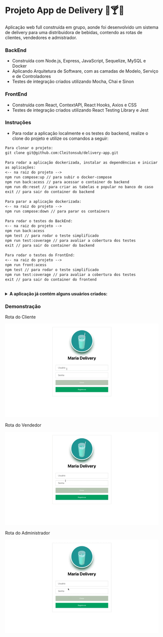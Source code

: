 # Projeto App de Delivery 🍺🍸🥃

Aplicação web full construída em grupo, aonde foi desenvolvido um sistema de delivery para uma distribuidora de bebidas, contendo as rotas de clientes, vendedores e admistrador.

### BackEnd

* Construída com Node.js, Express, JavaScript, Sequelize, MySQL e Docker
* Aplicando Arquitetura de Software, com as camadas de Modelo, Serviço e de Controladores
* Testes de integração criados utilizando Mocha, Chai e Sinon

### FrontEnd

* Construída com React, ContextAPI, React Hooks, Axios e CSS
* Testes de integração criados utilizando React Testing Library e Jest 


### Instruções

- Para rodar a aplicação localmente e os testes do backend, realize o clone do projeto e utilize os comandos a seguir:

```
Para clonar o projeto:
git clone git@github.com:Cleitonsub/delivery-app.git

Para rodar a aplicação dockerizada, instalar as dependências e iniciar as aplicações:
<-- na raiz do projeto -->
npm run compose:up // para subir o docker-compose
npm run back:acess // para acessar o container do backend
npm run db:reset // para criar as tabelas e popular no banco de caso
exit // para sair do container do backend

Para parar a aplicação dockerizada:
<-- na raiz do projeto -->
npm run compose:down // para parar os containers

Para rodar o testes do BackEnd:
<-- na raiz do projeto -->
npm run back:acess
npm test // para rodar o teste simplificado
npm run test:coverage // para avaliar a cobertura dos testes
exit // para sair do container do backend

Para rodar o testes do FrontEnd:
<-- na raiz do projeto -->
npm run front:acess
npm test // para rodar o teste simplificado
npm run test:coverage // para avaliar a cobertura dos testes
exit // para sair do container do frontend
```

<br />
<details>
  <summary><strong>A aplicação já contém alguns usuários criados:</strong></summary><br />
  
 | Usuário | E-mail | Senha |
|---|---|---|
| Delivery App Admin | `adm@deliveryapp.com` | `--adm2@21!!--` |
| Fulana Pereira | `fulana@deliveryapp.com` | `fulana@123` |
| Cliente Zé Birita | `zebirita@email.com` | `$#zebirita#$` |

</details>

### Demonstração

Rota do Cliente
<p align="center">
  <img src="https://github.com/Cleitonsub/delivery-app/blob/main/demo/customer.gif" alt="App de Delivery - Demostração"/>
</p>

Rota do Vendedor
<p align="center">
  <img src="https://github.com/Cleitonsub/delivery-app/blob/main/demo/seller.gif" alt="App de Delivery - Demostração"/>
</p>

Rota do Administrador
<p align="center">
  <img src="https://github.com/Cleitonsub/delivery-app/blob/main/demo/admin.gif" alt="App de Delivery - Demostração"/>
</p>
